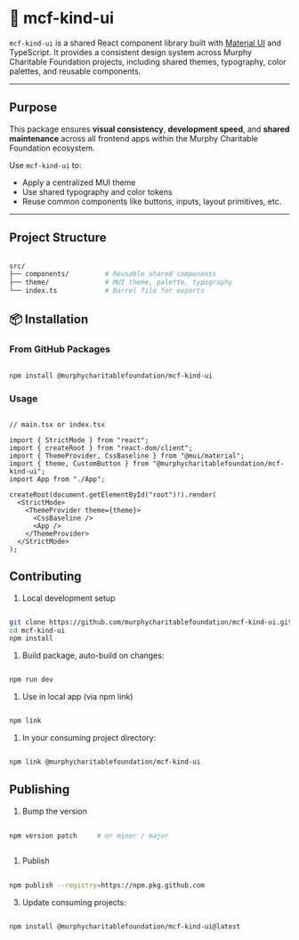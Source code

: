 # 🧱 mcf-kind-ui

`mcf-kind-ui` is a shared React component library built with [Material
UI](https://mui.com/) and TypeScript. It provides a consistent design
system across Murphy Charitable Foundation projects, including shared
themes, typography, color palettes, and reusable components.

---

## Purpose

This package ensures **visual consistency**, **development speed**,
and **shared maintenance** across all frontend apps within the Murphy
Charitable Foundation ecosystem.

Use `mcf-kind-ui` to:

- Apply a centralized MUI theme
- Use shared typography and color tokens
- Reuse common components like buttons, inputs, layout primitives,
  etc.

---

## Project Structure

```bash

src/
├── components/         # Reusable shared components
├── theme/              # MUI theme, palette, typography
└── index.ts            # Barrel file for exports

```

## 📦 Installation

### From GitHub Packages

```bash

npm install @murphycharitablefoundation/mcf-kind-ui

```

### Usage 

```tsx

// main.tsx or index.tsx

import { StrictMode } from "react";
import { createRoot } from "react-dom/client";
import { ThemeProvider, CssBaseline } from "@mui/material";
import { theme, CustomButton } from "@murphycharitablefoundation/mcf-kind-ui";
import App from "./App";

createRoot(document.getElementById("root")!).render(
  <StrictMode>
    <ThemeProvider theme={theme}>
      <CssBaseline />
      <App />
    </ThemeProvider>
  </StrictMode>
);

```


## Contributing

1. Local development setup
```bash

git clone https://github.com/murphycharitablefoundation/mcf-kind-ui.git
cd mcf-kind-ui
npm install

```

1. Build package, auto-build on changes:
```bash

npm run dev

```

1. Use in local app (via npm link)
```bash

npm link

```

1. In your consuming project directory:
```bash

npm link @murphycharitablefoundation/mcf-kind-ui

```

## Publishing

1. Bump the version
```bash
	
npm version patch     # or minor / major
	
```

1. Publish
```bash
   
npm publish --registry=https://npm.pkg.github.com

```

3. Update consuming projects:
```bash

npm install @murphycharitablefoundation/mcf-kind-ui@latest

```
